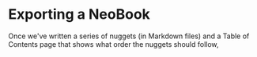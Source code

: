# Exporting a NeoBook

Once we've written a series of nuggets (in Markdown files) and a Table of Contents page that shows what order the nuggets should follow, 